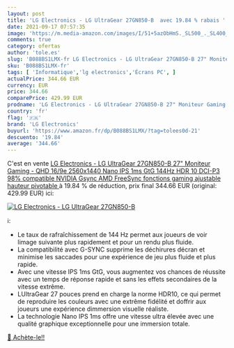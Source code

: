 ```yaml
---
layout: post
title: 'LG Electronics - LG UltraGear 27GN850-B  avec 19.84 % rabais '
date: 2021-09-17 07:57:35
image: 'https://m.media-amazon.com/images/I/51+5azObHmS._SL500_._SL400_.jpg'
comments: true
category: ofertas
author: 'tole.es'
slug: 'B088BS1LMX-fr LG Electronics - LG UltraGear 27GN850-B 27" Moniteur...'
sku: 'B088BS1LMX-fr'
tags: [ 'Informatique','lg electronics','Écrans PC', ]
actualPrice: 344.66 EUR
currency: EUR
price: 344.66
comparePrice: 429.99 EUR
prodname: 'LG Electronics - LG UltraGear 27GN850-B 27" Moniteur Gaming - QHD 16/9e 2560x1440  Nano IPS 1ms GtG 144Hz  HDR 10  DCI-P3 98%  compatible NVIDIA Gsync  AMD FreeSync  fonctions gaming  ajustable hauteur  pivotable '
country: 'fr'
flag: '🇫🇷'
brand: 'LG Electronics'
buyurl: 'https://www.amazon.fr/dp/B088BS1LMX/?tag=tolees0d-21'
descuento: '19.84'
average: '344.66'
---
```


C'est en vente [LG Electronics - LG UltraGear 27GN850-B 27" Moniteur Gaming - QHD 16/9e 2560x1440  Nano IPS 1ms GtG 144Hz  HDR 10  DCI-P3 98%  compatible NVIDIA Gsync  AMD FreeSync  fonctions gaming  ajustable hauteur  pivotable ](https://www.amazon.fr/dp/B088BS1LMX/?tag=tolees0d-21)  à  19.84 % de réduction, prix final  344.66 EUR (original: 429.99 EUR) ici:

[![LG Electronics - LG UltraGear 27GN850-B ](https://m.media-amazon.com/images/I/51+5azObHmS._SL500_._SL400_.jpg)](https://www.amazon.fr/dp/B088BS1LMX/?tag=tolees0d-21)

ℹ️:

- Le taux de rafraîchissement de 144 Hz permet aux joueurs de voir limage suivante plus rapidement et pour un rendu plus fluide.
- La compatibilité avec G-SYNC supprime les déchirures décran et minimise les saccades pour une expérience de jeu plus fluide et plus rapide.
- Avec une vitesse IPS 1ms GtG, vous augmentez vos chances de réussite avec un temps de réponse rapide et sans les effets secondaires de la vitesse extrême.
- LUltraGear 27 pouces prend en charge la norme HDR10, ce qui permet de reproduire les couleurs avec une extrême fidélité et doffrir aux joueurs une expérience dimmersion visuelle réaliste.
- La technologie Nano IPS 1ms offre une vitesse ultra élevée avec une qualité graphique exceptionnelle pour une immersion totale.

[🛒 Achète-le!!](https://www.amazon.fr/dp/B088BS1LMX/?tag=tolees0d-21)
